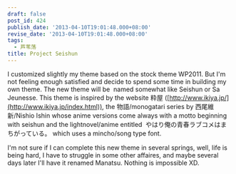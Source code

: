 ```yaml
---
draft: false
post_id: 424
publish_date: '2013-04-10T19:01:48.000+08:00'
revise_date: '2013-04-10T19:01:48.000+08:00'
tags:
  - 芦苇荡
title: Project Seishun
---
```


I customized slightly my theme based on the stock theme WP2011. But I'm not feeling enough satisfied and decide to spend some time in building my own theme. The new theme will be  named somewhat like Seishun or Sa Jeunesse. This theme is inspired by the website 粋屋 ([http://www.ikiya.jp/](http://www.ikiya.jp/index.html)), the 物語/monogatari series by 西尾維新/Nishio Ishin whose anime versions come always with a motto beginning with seishun and the lightnovel/anime entitled  やはり俺の青春ラブコメはまちがっている。 which uses a mincho/song type font.

I'm not sure if I can complete this new theme in several springs, well, life is being hard, I have to struggle in some other affaires, and maybe several days later I'll have it renamed Manatsu. Nothing is impossible XD.
